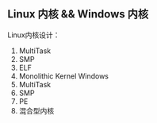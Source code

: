## Linux 内核 && Windows 内核
Linux内核设计：
1. MultiTask
2. SMP
3. ELF
4. Monolithic Kernel
Windows
1. MultiTask
2. SMP
3. PE
4. 混合型内核